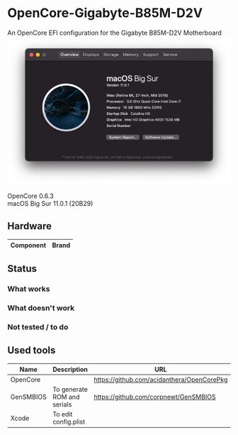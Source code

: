 # OpenCore-Gigabyte-B85M-D2V
An OpenCore EFI configuration for the Gigabyte B85M-D2V Motherboard
![info](./overview.png)

OpenCore 0.6.3\
macOS Big Sur 11.0.1 (20B29)
## Hardware
Component | Brand
-|-


## Status

### What works

### What doesn't work

### Not tested / to do

## Used tools
Name | Description | URL
-|-|-
OpenCore | | https://github.com/acidanthera/OpenCorePkg
GenSMBIOS | To generate ROM and serials | https://github.com/corpnewt/GenSMBIOS
Xcode | To edit config.plist |

